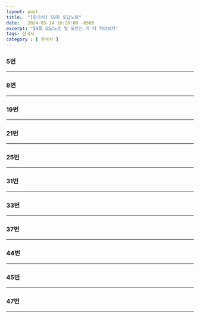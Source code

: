 ```yaml
---
layout: post
title:  "[한국사] 59회 오답노트"
date:   2024-05-14 16:20:00 -0500
excerpt: "59회 오답노트 및 모르는 거 다 적어보자"
tags: 한국사
category : [ 한국사 ]
---
```



### 5번



---

### 8번



---

### 19번



---

### 21번




---

### 25번



---

### 31번



---

### 33번



---

### 37번





---

### 44번




---

### 45번



---

### 47번



---

